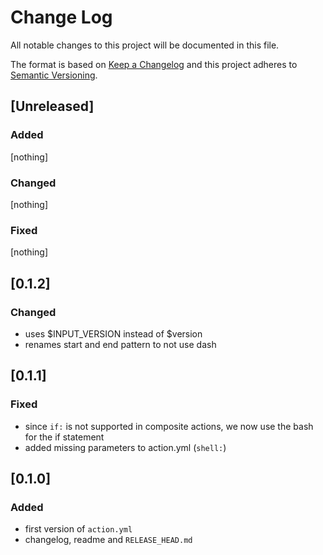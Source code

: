 # Change Log

All notable changes to this project will be documented in this file.

The format is based on [Keep a Changelog](http://keepachangelog.com/)
and this project adheres to [Semantic Versioning](http://semver.org/).

## [Unreleased]

### Added

[nothing]

### Changed

[nothing]

### Fixed

[nothing]

## [0.1.2]

### Changed

- uses $INPUT_VERSION instead of $version
- renames start and end pattern to not use dash

## [0.1.1]

### Fixed

- since `if:` is not supported in composite actions, we now use the bash for the if statement
- added missing parameters to action.yml (`shell:`)

## [0.1.0]

### Added

* first version of `action.yml`
* changelog, readme and `RELEASE_HEAD.md`